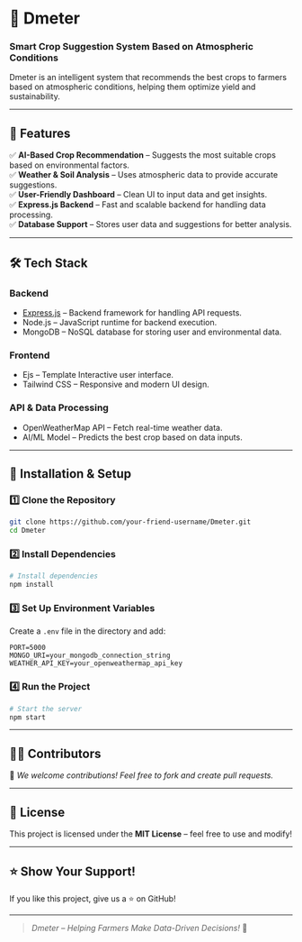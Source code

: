# 🌱 Dmeter

### **Smart Crop Suggestion System Based on Atmospheric Conditions**
Dmeter is an intelligent system that recommends the best crops to farmers based on atmospheric conditions, helping them optimize yield and sustainability.

---

## 🚀 Features
✅ **AI-Based Crop Recommendation** – Suggests the most suitable crops based on environmental factors. <br>
✅ **Weather & Soil Analysis** – Uses atmospheric data to provide accurate suggestions.<br>
✅ **User-Friendly Dashboard** – Clean UI to input data and get insights.<br>
✅ **Express.js Backend** – Fast and scalable backend for handling data processing.<br>
✅ **Database Support** – Stores user data and suggestions for better analysis.<br>

---

## 🛠️ Tech Stack
### **Backend**
- [Express.js](https://expressjs.com/) – Backend framework for handling API requests.
- Node.js – JavaScript runtime for backend execution.
- MongoDB – NoSQL database for storing user and environmental data.

### **Frontend**
- Ejs – Template Interactive user interface.
- Tailwind CSS – Responsive and modern UI design.

### **API & Data Processing**
- OpenWeatherMap API – Fetch real-time weather data.
- AI/ML Model – Predicts the best crop based on data inputs.

---

## 🔧 Installation & Setup
### **1️⃣ Clone the Repository**
```sh
git clone https://github.com/your-friend-username/Dmeter.git
cd Dmeter
```

### **2️⃣ Install Dependencies**
```sh
# Install dependencies
npm install

```

### **3️⃣ Set Up Environment Variables**
Create a `.env` file in the directory and add:
```env
PORT=5000
MONGO_URI=your_mongodb_connection_string
WEATHER_API_KEY=your_openweathermap_api_key
```

### **4️⃣ Run the Project**
```sh
# Start the server
npm start
```

---

## 👨‍💻 Contributors
<!-- 
✨ **Project Team:**
- 🏆 **Your Name** – Backend Developer
- 👨‍💻 **Friend 1** – Frontend Developer
- 🌍 **Friend 2** – AI/ML Engineer
- 🔗 **Friend 3** – Database & API Integration -->

🚀 *We welcome contributions! Feel free to fork and create pull requests.*

---

## 📜 License
This project is licensed under the **MIT License** – feel free to use and modify!

---

## ⭐ Show Your Support!
If you like this project, give us a ⭐ on GitHub!

---

> *Dmeter – Helping Farmers Make Data-Driven Decisions!* 🌱

